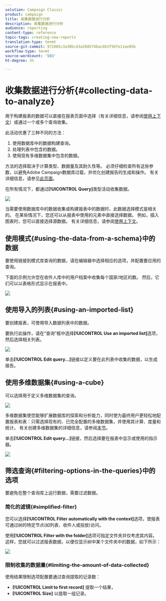 ```yaml
---
solution: Campaign Classic
product: campaign
title: 收集数据进行分析
description: 收集数据进行分析
audience: reporting
content-type: reference
topic-tags: creating-new-reports
translation-type: tm+mt
source-git-commit: 972885c3a38bcd3a260574bacbb3f507e11ae05b
workflow-type: tm+mt
source-wordcount: '503'
ht-degree: 3%

---
```



# 收集数据进行分析{#collecting-data-to-analyze}

用于构建报表的数据可以直接在报表页面中选择（有关详细信息，请参阅[使用上下文](../../reporting/using/using-the-context.md)）或通过一个或多个查询收集。

此活动优惠了三种不同的方法：

1. 使用数据库中的数据构建查询。
1. 处理列表中包含的数据。
1. 使用现有多维数据集中包含的数据。

方法的选择取决于计算类型、数据量及其耐久性等。 必须仔细检查所有这些参数，以避免Adobe Campaign数据库过载，并优化创建报告的生成和操作。 有关详细信息，请参见[此页面](../../reporting/using/best-practices.md#optimizing-report-creation)。

在所有情况下，都通过&#x200B;**[!UICONTROL Query]**&#x200B;类型活动收集数据。

![](assets/reporting_query_edit.png)

当需要使用数据库中的数据收集或构建报表中的数据时，此数据选择模式是相关的。 在某些情况下，您还可以从报表中使用的元素中直接选择数据。 例如，插入图表时，您可以直接选择源数据。 有关详细信息，请参阅[使用上下文](../../reporting/using/using-the-context.md)。

## 使用模式{#using-the-data-from-a-schema}中的数据

要使用链接到模式库查询的数据，请在编辑器中选择相应的选项，并配置要应用的查询。

下面的示例允许您在收件人库中的用户档案中收集每个国家/地区的数。 然后，它们可以以表格形式显示在报表中。

![](assets/reporting_query_from_schema.png)

## 使用导入的列表{#using-an-imported-list}

要创建报表，可使用导入数据列表中的数据。

要执行此操作，请在“查询”框中选择&#x200B;**[!UICONTROL Use an imported list]**&#x200B;选项，然后选择相关列表。

![](assets/reporting_query_from_list.png)

单击&#x200B;**[!UICONTROL Edit query...]**&#x200B;链接以定义要在此列表中收集的数据，以生成报告。

## 使用多维数据集{#using-a-cube}

可以选择用于定义多维数据集的查询。

![](assets/reporting_query_from_cube.png)

多维数据集使您能够扩展数据库的探索和分析能力，同时使为最终用户更轻松地配置报表和表：只需选择现有的、已完全配置的多维数据集，并使用其计算、度量和统计。 有关创建多维数据集的详细信息，请参阅[本节](../../reporting/using/about-cubes.md)。

单击&#x200B;**[!UICONTROL Edit query...]**&#x200B;链接，然后选择要在报表中显示或使用的指示器。

![](assets/reporting_query_from_cube_edit_query.png)

## 筛选查询{#filtering-options-in-the-queries}中的选项

要避免在整个查询库上运行数据，需要过滤数据。

### 简化的滤镜{#simplified-filter}

您可以选择&#x200B;**[!UICONTROL Filter automatically with the context]**&#x200B;选项，使报表可通过树的特定节点(如列表、收件人或投放)访问。

使用&#x200B;**[!UICONTROL Filter with the folder]**&#x200B;选项可指定文件夹并仅考虑其内容。 这样，您就可以过滤报表数据，以便仅显示树中某个文件夹中的数据，如下所示：

![](assets/reporting_control_folder.png)

### 限制收集的数据量{#limiting-the-amount-of-data-collected}

使用结果限制选项配置要通过查询提取的记录数：

* **[!UICONTROL Limit to first record]** 提取一个结果，
* **[!UICONTROL Size]** 以提取一组记录。

